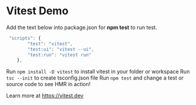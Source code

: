
# Vitest Demo

Add the text below into package.json for **npm test** to run test.

```Typescript
 "scripts": {
        "test": "vitest",
        "test:ui": "vitest --ui",
        "test:run": "vitest run"
    },

```

Run `npm install -D vitest` to install vitest in your folder or workspace
Run `tsc --init` to create tsconfig.json file
Run `npm test` and change a test or source code to see HMR in action!

Learn more at https://vitest.dev